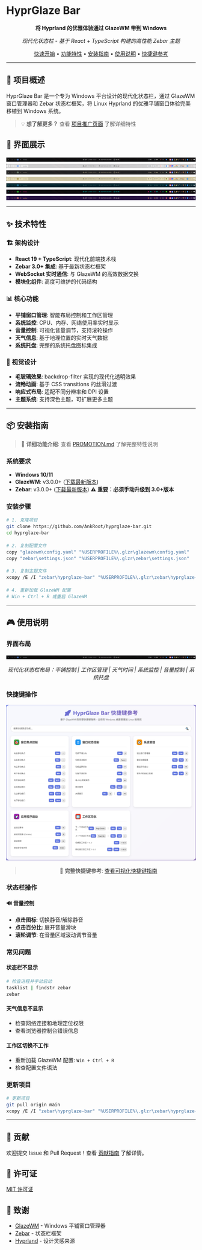 # HyprGlaze Bar

<div align="center">

**将 Hyprland 的优雅体验通过 GlazeWM 带到 Windows**

_现代化状态栏 - 基于 React + TypeScript 构建的高性能 Zebar 主题_

[快速开始](#-快速开始) • [功能特性](#-功能特性) • [安装指南](#-安装指南) • [使用说明](#-使用说明) • [快捷键参考](docs/shortcuts-reference.html)

</div>

---

## 🌟 项目概述

HyprGlaze Bar 是一个专为 Windows 平台设计的现代化状态栏，通过 GlazeWM 窗口管理器和 Zebar 状态栏框架，将 Linux Hyprland 的优雅平铺窗口体验完美移植到 Windows 系统。

> 💡 **想了解更多？** 查看 [项目推广页面](PROMOTION.md) 了解详细特性

## 📸 界面展示

<div align="center">

![状态栏展示1](docs/images/bar1.png)
![状态栏展示2](docs/images/bar2.png)
![状态栏展示3](docs/images/bar3.png)
![状态栏展示4](docs/images/bar4.png)
![状态栏展示5](docs/images/bar5.png)
![状态栏展示6](docs/images/bar6.png)
![状态栏展示7](docs/images/bar7.png)

</div>

---

## ✨ 技术特性

### 🏗️ 架构设计

- **React 19 + TypeScript**: 现代化前端技术栈
- **Zebar 3.0+ 集成**: 基于最新状态栏框架
- **WebSocket 实时通信**: 与 GlazeWM 的高效数据交换
- **模块化组件**: 高度可维护的代码结构

### 📊 核心功能

- **平铺窗口管理**: 智能布局控制和工作区管理
- **系统监控**: CPU、内存、网络使用率实时显示
- **音量控制**: 可视化音量调节，支持滚轮操作
- **天气信息**: 基于地理位置的实时天气数据
- **系统托盘**: 完整的系统托盘图标集成

### 🎨 视觉设计

- **毛玻璃效果**: backdrop-filter 实现的现代化透明效果
- **流畅动画**: 基于 CSS transitions 的丝滑过渡
- **响应式布局**: 适配不同分辨率和 DPI 设置
- **主题系统**: 支持深色主题，可扩展更多主题

---

## 📦 安装指南

> 📖 **详细功能介绍**: 查看 [PROMOTION.md](PROMOTION.md) 了解完整特性说明

### 系统要求

- **Windows 10/11**
- **GlazeWM**: v3.0.0+ ([下载最新版本](https://github.com/glzr-io/glazewm/releases))
- **Zebar**: v3.0.0+ ([下载最新版本](https://github.com/glzr-io/zebar/releases)) ⚠️ **重要：必须手动升级到 3.0+版本**

### 安装步骤

```bash
# 1. 克隆项目
git clone https://github.com/AnkRoot/hyprglaze-bar.git
cd hyprglaze-bar

# 2. 复制配置文件
copy "glazewm\config.yaml" "%USERPROFILE%\.glzr\glazewm\config.yaml"
copy "zebar\settings.json" "%USERPROFILE%\.glzr\zebar\settings.json"

# 3. 复制主题文件
xcopy /E /I "zebar\hyprglaze-bar" "%USERPROFILE%\.glzr\zebar\hyprglaze-bar"

# 4. 重新加载 GlazeWM 配置
# Win + Ctrl + R 或重启 GlazeWM
```

---

## 🎮 使用说明

### 界面布局

<div align="center">

![界面布局示例](docs/images/bar1.png)

_现代化状态栏布局：平铺控制 | 工作区管理 | 天气时间 | 系统监控 | 音量控制 | 系统托盘_

</div>

### 快捷键操作

<div align="center">

![快捷键参考](docs/images/key.png)

> 🔗 **完整快捷键参考**: [查看可视化快捷键指南](docs/shortcuts-reference.html)

</div>

### 状态栏操作

#### 🔊 音量控制

- **点击图标**: 切换静音/解除静音
- **点击百分比**: 展开音量滑块
- **滚轮调节**: 在音量区域滚动调节音量

### 常见问题

#### 状态栏不显示

```bash
# 检查进程并手动启动
tasklist | findstr zebar
zebar
```

#### 天气信息不显示

- 检查网络连接和地理定位权限
- 查看浏览器控制台错误信息

#### 工作区切换不工作

- 重新加载 GlazeWM 配置: `Win + Ctrl + R`
- 检查配置文件语法

### 更新项目

```bash
# 更新项目
git pull origin main
xcopy /E /I "zebar\hyprglaze-bar" "%USERPROFILE%\.glzr\zebar\hyprglaze-bar" /Y
```

---

## 🤝 贡献

欢迎提交 Issue 和 Pull Request！查看 [贡献指南](CONTRIBUTING.md) 了解详情。

## 📄 许可证

[MIT 许可证](LICENSE)

## 🙏 致谢

- [GlazeWM](https://github.com/glzr-io/glazewm) - Windows 平铺窗口管理器
- [Zebar](https://github.com/glzr-io/zebar) - 状态栏框架
- [Hyprland](https://hyprland.org/) - 设计灵感来源
